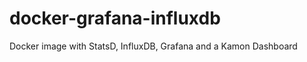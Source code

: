 docker-grafana-influxdb
=======================

Docker image with StatsD, InfluxDB, Grafana and a Kamon Dashboard
